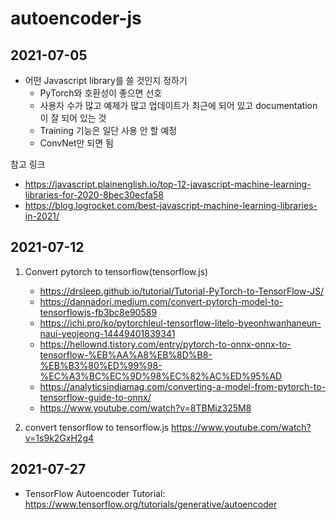 # autoencoder-js

## 2021-07-05

* 어떤 Javascript library를 쓸 것인지 정하기
  * PyTorch와 호환성이 좋으면 선호
  * 사용자 수가 많고 예제가 많고 업데이트가 최근에 되어 있고 documentation이 잘 되어 있는 것
  * Training 기능은 일단 사용 안 할 예정
  * ConvNet만 되면 됨 

참고 링크
* https://javascript.plainenglish.io/top-12-javascript-machine-learning-libraries-for-2020-8bec30ecfa58
* https://blog.logrocket.com/best-javascript-machine-learning-libraries-in-2021/


## 2021-07-12

1. Convert pytorch to tensorflow(tensorflow.js)
    * https://drsleep.github.io/tutorial/Tutorial-PyTorch-to-TensorFlow-JS/
    * https://dannadori.medium.com/convert-pytorch-model-to-tensorflowjs-fb3bc8e90589
    * https://ichi.pro/ko/pytorchleul-tensorflow-litelo-byeonhwanhaneun-naui-yeojeong-14449401839341
    * https://hellownd.tistory.com/entry/pytorch-to-onnx-onnx-to-tensorflow-%EB%AA%A8%EB%8D%B8-%EB%B3%80%ED%99%98-%EC%A3%BC%EC%9D%98%EC%82%AC%ED%95%AD
    * https://analyticsindiamag.com/converting-a-model-from-pytorch-to-tensorflow-guide-to-onnx/
    * https://www.youtube.com/watch?v=8TBMiz325M8

2. convert tensorflow to tensorflow.js
https://www.youtube.com/watch?v=1s9k2GxH2g4


## 2021-07-27

* TensorFlow Autoencoder Tutorial: https://www.tensorflow.org/tutorials/generative/autoencoder
